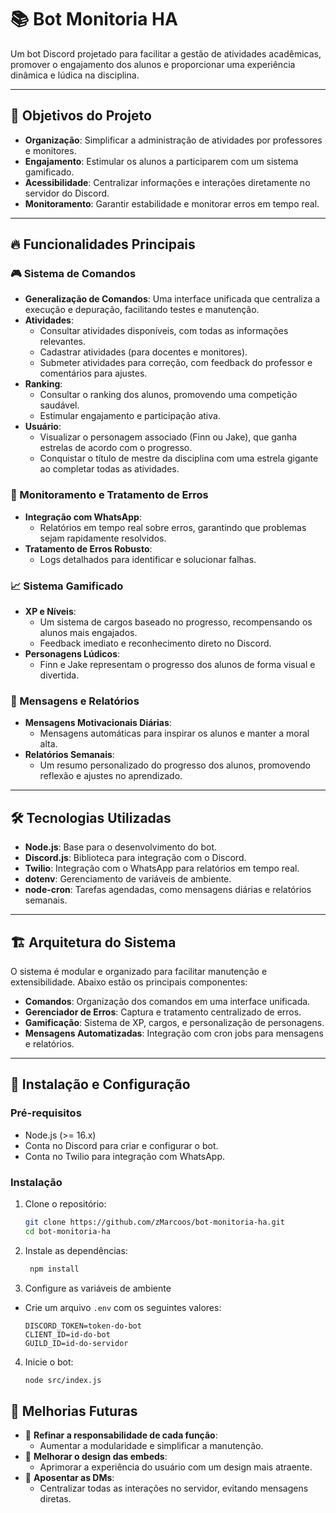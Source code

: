 # 📚 Bot Monitoria HA

Um bot Discord projetado para facilitar a gestão de atividades acadêmicas, promover o engajamento dos alunos e proporcionar uma experiência dinâmica e lúdica na disciplina.

---

## 🚀 Objetivos do Projeto

- **Organização**: Simplificar a administração de atividades por professores e monitores.
- **Engajamento**: Estimular os alunos a participarem com um sistema gamificado.
- **Acessibilidade**: Centralizar informações e interações diretamente no servidor do Discord.
- **Monitoramento**: Garantir estabilidade e monitorar erros em tempo real.

---

## 🔥 Funcionalidades Principais

### 🎮 Sistema de Comandos
- **Generalização de Comandos**: Uma interface unificada que centraliza a execução e depuração, facilitando testes e manutenção.
- **Atividades**:
  - Consultar atividades disponíveis, com todas as informações relevantes.
  - Cadastrar atividades (para docentes e monitores).
  - Submeter atividades para correção, com feedback do professor e comentários para ajustes.
- **Ranking**:
  - Consultar o ranking dos alunos, promovendo uma competição saudável.
  - Estimular engajamento e participação ativa.
- **Usuário**:
  - Visualizar o personagem associado (Finn ou Jake), que ganha estrelas de acordo com o progresso.
  - Conquistar o título de mestre da disciplina com uma estrela gigante ao completar todas as atividades.

### 🔧 Monitoramento e Tratamento de Erros
- **Integração com WhatsApp**:
  - Relatórios em tempo real sobre erros, garantindo que problemas sejam rapidamente resolvidos.
- **Tratamento de Erros Robusto**:
  - Logs detalhados para identificar e solucionar falhas.

### 📈 Sistema Gamificado
- **XP e Níveis**:
  - Um sistema de cargos baseado no progresso, recompensando os alunos mais engajados.
  - Feedback imediato e reconhecimento direto no Discord.
- **Personagens Lúdicos**:
  - Finn e Jake representam o progresso dos alunos de forma visual e divertida.

### 🌟 Mensagens e Relatórios
- **Mensagens Motivacionais Diárias**:
  - Mensagens automáticas para inspirar os alunos e manter a moral alta.
- **Relatórios Semanais**:
  - Um resumo personalizado do progresso dos alunos, promovendo reflexão e ajustes no aprendizado.

---

## 🛠️ Tecnologias Utilizadas

- **Node.js**: Base para o desenvolvimento do bot.
- **Discord.js**: Biblioteca para integração com o Discord.
- **Twilio**: Integração com o WhatsApp para relatórios em tempo real.
- **dotenv**: Gerenciamento de variáveis de ambiente.
- **node-cron**: Tarefas agendadas, como mensagens diárias e relatórios semanais.

---

## 🏗️ Arquitetura do Sistema

O sistema é modular e organizado para facilitar manutenção e extensibilidade. Abaixo estão os principais componentes:

- **Comandos**: Organização dos comandos em uma interface unificada.
- **Gerenciador de Erros**: Captura e tratamento centralizado de erros.
- **Gamificação**: Sistema de XP, cargos, e personalização de personagens.
- **Mensagens Automatizadas**: Integração com cron jobs para mensagens e relatórios.

---

## 🧩 Instalação e Configuração

### Pré-requisitos
- Node.js (>= 16.x)
- Conta no Discord para criar e configurar o bot.
- Conta no Twilio para integração com WhatsApp.

### Instalação
1. Clone o repositório:
   ```bash
   git clone https://github.com/zMarcoos/bot-monitoria-ha.git
   cd bot-monitoria-ha
   ```
2. Instale as dependências:
   ```bash
    npm install
    ```
3. Configure as variáveis de ambiente
- Crie um arquivo `.env` com os seguintes valores:
    ```env
    DISCORD_TOKEN=token-do-bot
    CLIENT_ID=id-do-bot
    GUILD_ID=id-do-servidor
    ```

4. Inicie o bot:
    ```bash
    node src/index.js
    ```

## 🔮 Melhorias Futuras
- 📌 **Refinar a responsabilidade de cada função**:
  - Aumentar a modularidade e simplificar a manutenção.
- 🎨 **Melhorar o design das embeds**:
  - Aprimorar a experiência do usuário com um design mais atraente.
- 📨 **Aposentar as DMs**:
  - Centralizar todas as interações no servidor, evitando mensagens diretas.